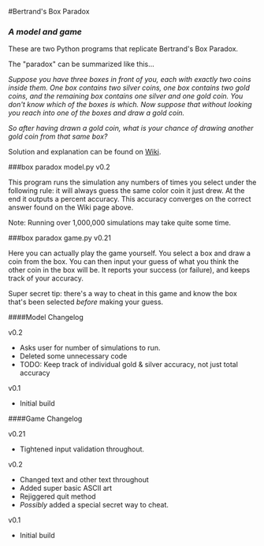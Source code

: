 #Bertrand's Box Paradox
### *A model and game*

These are two Python programs that replicate Bertrand's Box Paradox.

The "paradox" can be summarized like this...

*Suppose you have three boxes in front of you, each with exactly two coins inside them. One box contains two silver coins, one box contains two gold coins, and the remaining box contains one silver and one gold coin. You don't know which of the boxes is which. Now suppose that without looking you reach into one of the boxes and draw a gold coin.*

*So after having drawn a gold coin, what is your chance of drawing another gold coin from that same box?*

Solution and explanation can be found on [Wiki](https://en.wikipedia.org/wiki/Bertrand%27s_box_paradox).

###box paradox model.py v0.2

This program runs the simulation any numbers of times you select under the following rule: it will always guess the same color coin it just drew. At the end it outputs a percent accuracy. This accuracy converges on the correct answer found on the Wiki page above.

Note: Running over 1,000,000 simulations may take quite some time.

###box paradox game.py v0.21

Here you can actually play the game yourself. You select a box and draw a coin from the box. You can then input your guess of what you think the other coin in the box will be. It reports your success (or failure), and keeps track of your accuracy.

Super secret tip: there's a way to cheat in this game and know the box that's been selected *before* making your guess.

####Model Changelog

v0.2
* Asks user for number of simulations to run.
* Deleted some unnecessary code
* TODO: Keep track of individual gold & silver accuracy, not just total accuracy

v0.1
* Initial build

####Game Changelog

v0.21
* Tightened input validation throughout.

v0.2
* Changed text and other text throughout
* Added super basic ASCII art
* Rejiggered quit method
* *Possibly* added a special secret way to cheat.

v0.1
* Initial build
